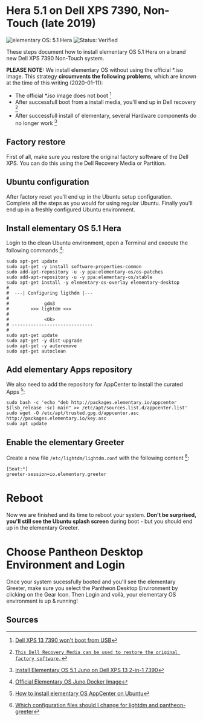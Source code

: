# Hera 5.1 on Dell XPS 7390, Non-Touch (late 2019)

![elementary OS: 5.1 Hera](https://img.shields.io/badge/elementary%C2%A0OS-5.1%20Hera-007aff)
![Status: Verified](https://img.shields.io/badge/status-verified-58c633)

These steps document how to install elementary OS 5.1 Hera on a brand new Dell XPS 7390 Non-Touch system.

**PLEASE NOTE:** We install elementary OS without using the official *.iso image. This strategy **circumvents the following problems**, which are known at the time of this writing (2020-01-11):

- The official *.iso image does not boot [^1]
- After successfull boot from a install media, you'll end up in Dell recovery [^2]
- After successfull install of elementary, several Hardware components do no longer work [^3]

## Factory restore

First of all, make sure you restore the original factory software of the Dell XPS. You can do this using the Dell Recovery Media or Partition.

## Ubuntu configuration

After factory reset you'll end up in the Ubuntu setup configuration. Complete all the steps as you would for using regular Ubuntu. Finally you'll end up in a freshly configured Ubuntu environment.

## Install elementary OS 5.1 Hera

Login to the clean Ubuntu environment, open a Terminal and execute the following commands [^4]:

```
sudo apt-get update
sudo apt-get -y install software-properties-common
sudo add-apt-repository -u -y ppa:elementary-os/os-patches
sudo add-apt-repository -u -y ppa:elementary-os/stable
sudo apt-get install -y elementary-os-overlay elementary-desktop
#
#  ---| Configuring ligthdm |---
#
#             gdm3
#        >>> lightdm <<<
#
#             <Ok>
# ------------------------------
#
sudo apt-get update
sudo apt-get -y dist-upgrade
sudo apt-get -y autoremove
sudo apt-get autoclean
```

## Add elementary Apps repository

We also need to add the repository for AppCenter to install the curated Apps [^5]:

```
sudo bash -c 'echo "deb http://packages.elementary.io/appcenter $(lsb_release -sc) main" >> /etc/apt/sources.list.d/appcenter.list'
sudo wget -O /etc/apt/trusted.gpg.d/appcenter.asc http://packages.elementary.io/key.asc
sudo apt update
```

## Enable the elementary Greeter

Create a new file `/etc/lightdm/lightdm.conf` with the following content [^6]:

```
[Seat:*]
greeter-session=io.elementary.greeter
```

# Reboot

Now we are finished and its time to reboot your system. **Don't be surprised, you'll still see the Ubuntu splash screen** during boot - but you should end up in the elementary Greeter.

# Choose Pantheon Desktop Environment and Login

Once your system sucessfully booted and you'll see the elementary Greeter, make sure you select the Pantheon Desktop Environment by clicking on the Gear Icon. Then Login and voilà, your elementary OS environment is up & running!

## Sources

[^1]: [Dell XPS 13 7390 won't boot from USB](https://www.reddit.com/r/pop_os/comments/dzluza/dell_xps_13_7390_wont_boot_from_usb/f9wf5dv/)

[^2]: [`This Dell Recovery Media can be used to restore the original factory software.`](https://elementaryos.stackexchange.com/questions/21615/how-to-install-on-dell-xps-13-7390-developer-edition)

[^3]: [Install Elementary OS 5.1 Juno on Dell XPS 13 2-in-1 7390](https://alexisanand.com/blog/install-elementary-os-51-juno-on-dell-xps-13-2-in-1-7390/)

[^4]: [Official Elementary OS Juno Docker Image](https://github.com/elementary/docker/blob/master/juno-stable/Dockerfile)

[^5]: [How to install elementary OS AppCenter on Ubuntu](https://askubuntu.com/questions/955227/how-to-install-elementary-os-appcenter-on-ubuntu/955229)

[^6]: [Which configuration files should I change for lightdm and pantheon-greeter](https://askubuntu.com/questions/639733/which-configuration-files-should-i-change-for-lightdm-and-pantheon-greeter)
